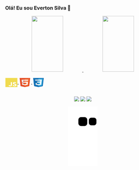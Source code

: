 ### Olá! Eu sou Everton Silva 👊

<div align="center">
  <a href="https://github.com/EvertonEsn">
  <img height="180em" width="45%" src="https://github-readme-stats.vercel.app/api?username=EvertonEsn&show_icons=true&theme=dark&include_all_commits=true&count_private=true"/>
  <img height="180em"  width="45%" src="https://github-readme-stats.vercel.app/api/top-langs/?username=EvertonEsn&layout=compact&langs_count=7&theme=dark"/>
</div>
<div style="display: inline_block"><br>
  <img align="center" alt="Everton-Js" height="30" width="40" src="https://raw.githubusercontent.com/devicons/devicon/master/icons/javascript/javascript-plain.svg">
  <img align="center" alt="Everton-HTML" height="30" width="40" src="https://raw.githubusercontent.com/devicons/devicon/master/icons/html5/html5-original.svg">
  <img align="center" alt="Everton-CSS" height="30" width="40" src="https://raw.githubusercontent.com/devicons/devicon/master/icons/css3/css3-original.svg">
</div>
  
##
 
<div align="center"> 
  <a href="https://instagram.com/dev_depre" target="_blank"><img src="https://img.shields.io/badge/-Instagram-%23E4405F?style=for-the-badge&logo=instagram&logoColor=white" target="_blank"></a>
  <a href = "mailto:everton.esn10@gmail.com"><img src="https://img.shields.io/badge/-Gmail-%23333?style=for-the-badge&logo=gmail&logoColor=white" target="_blank"></a>
  <a href="" target="_blank"><img src="https://img.shields.io/badge/-LinkedIn-%230077B5?style=for-the-badge&logo=linkedin&logoColor=white" target="_blank"></a> 
 
  ![Snake animation](https://github.com/rafaballerini/rafaballerini/blob/output/github-contribution-grid-snake.svg)
 
</div>
